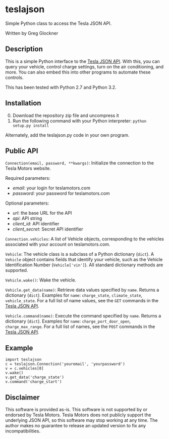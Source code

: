 # teslajson
Simple Python class to access the Tesla JSON API.

Written by Greg Glockner

## Description
This is a simple Python interface to the [Tesla JSON API](http://docs.timdorr.apiary.io/).
With this, you can query your vehicle, control charge settings, turn on the air
conditioning, and more.  You can also embed this into other programs to automate these
controls.

This has been tested with Python 2.7 and Python 3.2.

## Installation
0. Download the repository zip file and uncompress it
0. Run the following command with your Python interpreter: `python setup.py install`

Alternately, add the teslajson.py code in your own program.

## Public API
`Connection(email, password, **kwargs)`:
Initialize the connection to the Tesla Motors website.

Required parameters:

- _email_: your login for teslamotors.com
- _password_: your password for teslamotors.com

Optional parameters:

- _url_: the base URL for the API
- _api_: API string
- _client\_id_: API identifier
- _client\_secret_: Secret API identifier

`Connection.vehicles`: A list of Vehicle objects, corresponding to the vehicles associated
with your account on teslamotors.com.

`Vehicle`: The vehicle class is a subclass of a Python dictionary
(`dict`).  A `Vehicle` object contains fields that identify your
vehicle, such as the Vehicle Identification Number (`Vehicle['vin']`). 
All standard dictionary methods are supported.

`Vehicle.wake()`: Wake the vehicle.

`Vehicle.get_data(name)`: Retrieve data values specified by `name`.
Returns a dictionary (`dict`).  Examples for `name`: `charge_state`,
`climate_state`, `vehicle_state`.  For a full list of name values, see
the `GET` commands in the [Tesla JSON API](http://docs.timdorr.apiary.io/).

`Vehicle.command(name)`: Execute the command specified by `name`.
Returns a dictionary (`dict`).  Examples for `name`:
`charge_port_door_open`, `charge_max_range`. For a full list of names,
see the `POST` commands in the [Tesla JSON API](http://docs.timdorr.apiary.io/).

## Example
	import teslajson
	c = teslajson.Connection('youremail', 'yourpassword')
	v = c.vehicles[0]
	v.wake()
	v.get_data('charge_state')
	v.command('charge_start')

## Disclaimer
This software is provided as-is.  This software is not supported by or
endorsed by Tesla Motors.  Tesla Motors does not publicly support the
underlying JSON API, so this software may stop working at any time.  The
author makes no guarantee to release an updated version to fix any
incompatibilities.
